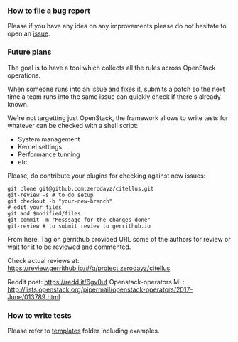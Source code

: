 ### How to file a bug report
Please if you have any idea on any improvements please do not hesitate to open an [issue](https://github.com/zerodayz/citellus/issues/new).

### Future plans

The goal is to have a tool which collects all the rules across OpenStack operations.

When someone runs into an issue and fixes it, submits a patch so the next
time a team runs into the same issue can quickly check if there's already known.

We're not targetting just OpenStack, the framework allows to write tests for whatever can be checked with a shell script:
- System management
- Kernel settings
- Performance tunning
- etc

Please, do contribute your plugins for checking against new issues:

~~~
git clone git@github.com:zerodayz/citellus.git
git-review -s # to do setup
git checkout -b "your-new-branch"
# edit your files
git add $modified/files
git commit -m "Messsage for the changes done"
git-review # to submit review to gerrithub.io
~~~

From here, Tag on gerrithub provided URL some of the authors for review or wait for it to be reviewed and commented.

Check actual reviews at: <https://review.gerrithub.io/#/q/project:zerodayz/citellus>


Reddit post: <https://redd.it/6gv0uf>
Openstack-operators ML: <http://lists.openstack.org/pipermail/openstack-operators/2017-June/013789.html>

### How to write tests

Please refer to [templates](https://github.com/zerodayz/citellus/tree/master/doc/templates) folder including examples.

